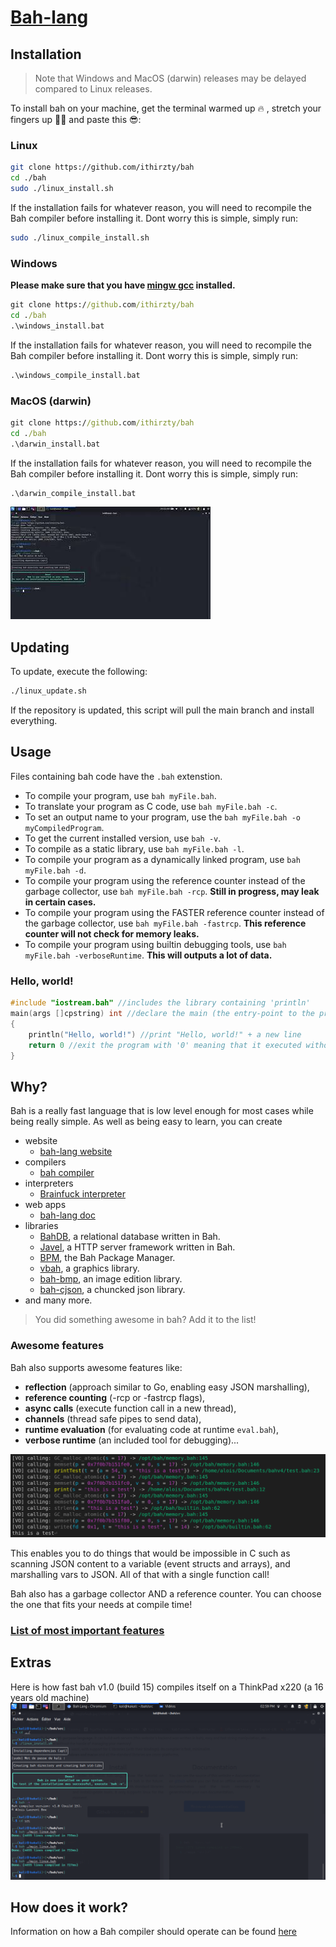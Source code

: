 # [Bah-lang](https://bah-lang.xyz)

## Installation
> Note that Windows and MacOS (darwin) releases may be delayed compared to Linux releases.

To install bah on your machine, get the terminal warmed up 🔥 , stretch your fingers up 🏋‍♂ and paste this 😎:
### Linux
```sh
git clone https://github.com/ithirzty/bah
cd ./bah
sudo ./linux_install.sh
```
If the installation fails for whatever reason, you will need to recompile the Bah compiler
before installing it. Dont worry this is simple, simply run:
```sh
sudo ./linux_compile_install.sh
```

### Windows
**Please make sure that you have [mingw gcc](https://sourceforge.net/projects/mingw/) installed.**
```bat
git clone https://github.com/ithirzty/bah
cd ./bah
.\windows_install.bat
```
If the installation fails for whatever reason, you will need to recompile the Bah compiler
before installing it. Dont worry this is simple, simply run:
```bat
.\windows_compile_install.bat
```

### MacOS (darwin)
```bat
git clone https://github.com/ithirzty/bah
cd ./bah
.\darwin_install.bat
```
If the installation fails for whatever reason, you will need to recompile the Bah compiler
before installing it. Dont worry this is simple, simply run:
```bat
.\darwin_compile_install.bat
```


[![installation tutorial](./extra/install_thumb.jpg)](https://youtu.be/druJwBluvLc)

## Updating
To update, execute the following:
```sh
./linux_update.sh
```
If the repository is updated, this script will pull the main branch and install everything.

## Usage
Files containing bah code have the `.bah` extenstion.
- To compile your program, use `bah myFile.bah`.
- To translate your program as C code, use `bah myFile.bah -c`.
- To set an output name to your program, use the `bah myFile.bah -o myCompiledProgram`.
- To get the current installed version, use `bah -v`.
- To compile as a static library, use `bah myFile.bah -l`.
- To compile your program as a dynamically linked program, use `bah myFile.bah -d`.
- To compile your program using the reference counter instead of the garbage collector, use `bah myFile.bah -rcp`. **Still in progress, may leak in certain cases.**
- To compile your program using the FASTER reference counter instead of the garbage collector, use `bah myFile.bah -fastrcp`. **This reference counter will not check for memory leaks.**
- To compile your program using builtin debugging tools, use `bah myFile.bah -verboseRuntime`. **This will outputs a lot of data.**

### Hello, world!
```c
#include "iostream.bah" //includes the library containing 'println'
main(args []cpstring) int //declare the main (the entry-point to the program)
{
    println("Hello, world!") //print "Hello, world!" + a new line
    return 0 //exit the program with '0' meaning that it executed without error
}
```

## Why?
Bah is a really fast language that is low level enough for most cases while being really simple.
As well as being easy to learn, you can create 
- website
    - [bah-lang website](https://bah-lang.xyz)
- compilers
    - [bah compiler](https://github.com/ithirzty/bah)
- interpreters
    - [Brainfuck interpreter](https://github.com/ithirzty/bah-brainfuck)
- web apps
    - [bah-lang doc](https://github.com/ithirzty/bah-website)
- libraries
    - [BahDB](https://github.com/ithirzty/bahdb), a relational database written in Bah.
    - [Javel](https://github.com/ithirzty/javel), a HTTP server framework written in Bah.
    - [BPM](https://github.com/ithirzty/bpm), the Bah Package Manager.
    - [vbah](https://github.com/ithirzty/vbah), a graphics library.
    - [bah-bmp](https://github.com/ithirzty/bah-bmp), an image edition library.
    - [bah-cjson](https://github.com/ithirzty/bah-cjson), a chuncked json library.
- and many more.
> You did something awesome in bah? Add it to the list!


### Awesome features
Bah also supports awesome features like:
- **reflection** (approach similar to Go, enabling easy JSON marshalling),
- **reference counting** (-rcp or -fastrcp flags),
- **async calls** (execute function call in a new thread),
- **channels** (thread safe pipes to send data),
- **runtime evaluation** (for evaluating code at runtime `eval.bah`),
- **verbose runtime** (an included tool for debugging)...

![verbose runtime](extra/verboseRuntime.png)

This enables you to do things that would be impossible in C
such as scanning JSON content to a variable (event structs and arrays), and marshalling vars to JSON.
All of that with a single function call!

Bah also has a garbage collector AND a reference counter. You can choose the one that fits your needs at compile time!

### [List of most important features](features.md)

## Extras
Here is how fast bah v1.0 (build 15) compiles itself on a ThinkPad x220 (a 16 years old machine)
![compilation times](extra/bah_comp_time.png)

## How does it work?
Information on how a Bah compiler should operate can be found [here](how.md)
